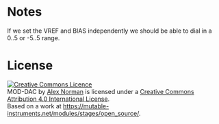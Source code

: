 Notes
===

If we set the VREF and BIAS independently we should be able to dial in a 0..5 or -5..5 range.

License
=== 

<a rel="license" href="http://creativecommons.org/licenses/by/4.0/"><img alt="Creative Commons Licence" style="border-width:0" src="https://i.creativecommons.org/l/by/4.0/88x31.png" /></a><br /><span xmlns:dct="http://purl.org/dc/terms/" property="dct:title">MOD-DAC</span> by <a xmlns:cc="http://creativecommons.org/ns#" href="https://github.com/x37v/mod-dac" property="cc:attributionName" rel="cc:attributionURL">Alex Norman</a> is licensed under a <a rel="license" href="http://creativecommons.org/licenses/by/4.0/">Creative Commons Attribution 4.0 International License</a>.<br />Based on a work at <a xmlns:dct="http://purl.org/dc/terms/" href="https://mutable-instruments.net/modules/stages/open_source/" rel="dct:source">https://mutable-instruments.net/modules/stages/open_source/</a>.
